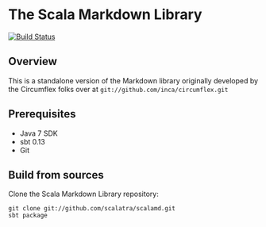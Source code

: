 # The Scala Markdown Library

[![Build Status](https://travis-ci.org/scalatra/scalamd.svg?branch=master)](https://travis-ci.org/scalatra/scalamd)

## Overview

This is a standalone version of the Markdown library originally developed by the 
Circumflex folks over at `git://github.com/inca/circumflex.git`

## Prerequisites

* Java 7 SDK
* sbt 0.13
* Git

## Build from sources

Clone the Scala Markdown Library repository:

    git clone git://github.com/scalatra/scalamd.git
    sbt package
